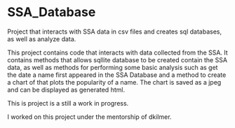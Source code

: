 # SSA_Database
Project that interacts with SSA data in csv files and creates sql databases, as well as analyze data.

This project contains code that interacts with data collected from the SSA. It contains methods that allows sqllite database to be created contain the SSA data, as well as methods for performing some basic analysis such as get the date a name first appeared in the SSA Database and a method to create a chart of that plots the popularity of a name. The chart is saved as a jpeg and can be displayed as generated html.

This is project is a still a work in progress.

I worked on this project under the mentorship of dkilmer. 
